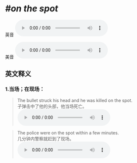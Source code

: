# ***\#on the spot*** 
英音
<audio src="./media/on the spot1_AAC.aac" controls="controls"></audio>

美音
<audio src="./media/on the spot2_AAC.aac" controls="controls"></audio>



  

英文释义
---
### 1.**当场；在现场：**  

 > The bullet struck his head and he was killed on the spot.  
 > 子弹击中了他的头部，他当场死亡。    
<audio src="./media/spot-3.aac" controls="controls"></audio>

 > The police were on the spot within a few minutes.  
 > 几分钟内警察就赶到了现场。    
<audio src="./media/spot-4.aac" controls="controls"></audio>


